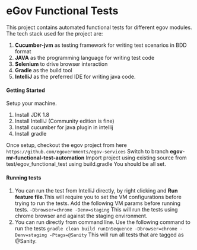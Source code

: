 # eGov Functional Tests

This project contains automated functional tests for different egov modules. The tech stack used for the project are:
1. **Cucumber-jvm** as testing framework for writing test scenarios in BDD format
2. **JAVA** as the programming language for writing test code
3. **Selenium** to drive browser interaction
4. **Gradle** as the build tool 
5. **IntelliJ** as the preferred IDE for writing java code.


#### Getting Started
Setup your machine. 
1. Install JDK 1.8
2. Install IntelliJ (Community edition is fine)
3. Install cucumber for java plugin in intellij
4. Install gradle

Once setup, checkout the egov project from here ```https://github.com/egovernments/egov-services```
Switch to branch **egov-mr-functional-test-automation**
Import project using existing source from test/egov_functional_test using build.gradle
You should be all set.

#### Running tests
1. You can run the test from IntelliJ directly, by right clicking and **Run feature file**.This will require you to set the VM configurations before trying to run the tests. Add the following VM params before running tests.
```-Dbrowser=chrome -Denv=staging``` This will run the tests using chrome browser and against the staging environment.
2. You can run directly from command line. Use the following command to run the tests
```gradle clean build runInSequence -Dbrowser=chrome -Denv=staging -Ptags=@Sanity```
This will run all tests that are tagged as @Sanity. 

